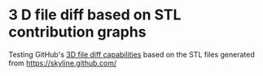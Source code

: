 # 3 D file diff based on STL contribution graphs

Testing GitHub's [3D file diff capabilities](https://github.blog/2013-09-17-3d-file-diffs/) based on the STL files generated from https://skyline.github.com/
